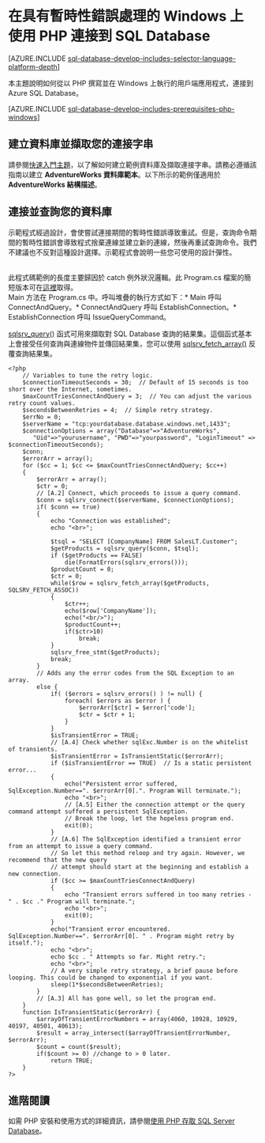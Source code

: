 <properties
	pageTitle="從 Windows 連接到 SQL DB 的 PHP| Microsoft Azure"
	description="提供可從具有暫時性錯誤處理的 Windows 用戶端連接到 Azure SQL Database 的範例 PHP 程式，並提供用戶端所需之必要軟體元件的連結。"
	services="sql-database"
	documentationCenter=""
	authors="meet-bhagdev"
	manager="jeffreyg"
	editor=""/>


<tags
	ms.service="sql-database"
	ms.workload="data-management"
	ms.tgt_pltfrm="na"
	ms.devlang="php"
	ms.topic="article"
	ms.date="07/21/2015"
	ms.author="mebha"/>


# 在具有暫時性錯誤處理的 Windows 上使用 PHP 連接到 SQL Database


[AZURE.INCLUDE [sql-database-develop-includes-selector-language-platform-depth](../../includes/sql-database-develop-includes-selector-language-platform-depth.md)]


本主題說明如何從以 PHP 撰寫並在 Windows 上執行的用戶端應用程式，連接到 Azure SQL Database。


[AZURE.INCLUDE [sql-database-develop-includes-prerequisites-php-windows](../../includes/sql-database-develop-includes-prerequisites-php-windows.md)]


## 建立資料庫並擷取您的連接字串


請參閱[快速入門主題](sql-database-get-started.md)，以了解如何建立範例資料庫及擷取連接字串。請務必遵循該指南以建立 **AdventureWorks 資料庫範本**。以下所示的範例僅適用於 **AdventureWorks 結構描述**。


## 連接並查詢您的資料庫 

示範程式經過設計，會使嘗試連接期間的暫時性錯誤導致重試。但是，查詢命令期間的暫時性錯誤會導致程式捨棄連線並建立新的連線，然後再重試查詢命令。我們不建議也不反對這種設計選擇。示範程式會說明一些您可使用的設計彈性。

<br>此程式碼範例的長度主要歸因於 catch 例外狀況邏輯。此 Program.cs 檔案的簡短版本可在[這裡](sql-database-develop-php-simple-windows.md)取得。<br>Main 方法在 Program.cs 中。呼叫堆疊的執行方式如下：\* Main 呼叫 ConnectAndQuery。\* ConnectAndQuery 呼叫 EstablishConnection。\* EstablishConnection 呼叫 IssueQueryCommand。

[sqlsrv\_query()](http://php.net/manual/en/function.sqlsrv-query.php) 函式可用來擷取對 SQL Database 查詢的結果集。這個函式基本上會接受任何查詢與連線物件並傳回結果集，您可以使用 [sqlsrv\_fetch\_array()](http://php.net/manual/en/function.sqlsrv-fetch-array.php) 反覆查詢結果集。

	<?php
		// Variables to tune the retry logic.  
		$connectionTimeoutSeconds = 30;  // Default of 15 seconds is too short over the Internet, sometimes.
		$maxCountTriesConnectAndQuery = 3;  // You can adjust the various retry count values.
		$secondsBetweenRetries = 4;  // Simple retry strategy.
		$errNo = 0;
		$serverName = "tcp:yourdatabase.database.windows.net,1433";
		$connectionOptions = array("Database"=>"AdventureWorks",
		   "Uid"=>"yourusername", "PWD"=>"yourpassword", "LoginTimeout" => $connectionTimeoutSeconds);
		$conn;
		$errorArr = array();
		for ($cc = 1; $cc <= $maxCountTriesConnectAndQuery; $cc++)
		{
		    $errorArr = array();
		    $ctr = 0;
		    // [A.2] Connect, which proceeds to issue a query command. 
		    $conn = sqlsrv_connect($serverName, $connectionOptions);  
		    if( $conn == true)
		    {
		        echo "Connection was established"; 
		        echo "<br>";
		 
		        $tsql = "SELECT [CompanyName] FROM SalesLT.Customer";
		        $getProducts = sqlsrv_query($conn, $tsql);
		        if ($getProducts == FALSE)
		            die(FormatErrors(sqlsrv_errors()));
		        $productCount = 0;
		        $ctr = 0;
		        while($row = sqlsrv_fetch_array($getProducts, SQLSRV_FETCH_ASSOC))
		        {   
		            $ctr++;
		            echo($row['CompanyName']);
		            echo("<br/>");
		            $productCount++;
		            if($ctr>10)
		                break;
		        }
		        sqlsrv_free_stmt($getProducts);
		        break;
		    }
		    // Adds any the error codes from the SQL Exception to an array.
		    else {  
		        if( ($errors = sqlsrv_errors() ) != null) {
		            foreach( $errors as $error ) {
		                $errorArr[$ctr] = $error['code'];
		                $ctr = $ctr + 1;
		            }
		        }
		        $isTransientError = TRUE;
		        // [A.4] Check whether sqlExc.Number is on the whitelist of transients.
		        $isTransientError = IsTransientStatic($errorArr);
		        if ($isTransientError == TRUE)  // Is a static persistent error...
		        { 
		            echo("Persistent error suffered, SqlException.Number==". $errorArr[0].". Program Will terminate."); 
		            echo "<br>";
		            // [A.5] Either the connection attempt or the query command attempt suffered a persistent SqlException.
		            // Break the loop, let the hopeless program end.
		            exit(0);
		        }
		        // [A.6] The SqlException identified a transient error from an attempt to issue a query command.
		        // So let this method reloop and try again. However, we recommend that the new query
		        // attempt should start at the beginning and establish a new connection.
		        if ($cc >= $maxCountTriesConnectAndQuery)
		        {
		            echo "Transient errors suffered in too many retries - " . $cc ." Program will terminate.";
		            echo "<br>";
		            exit(0);
		        }
		        echo("Transient error encountered.  SqlException.Number==". $errorArr[0]. " . Program might retry by itself.");  
		        echo "<br>";
		        echo $cc . " Attempts so far. Might retry.";
		        echo "<br>";
		        // A very simple retry strategy, a brief pause before looping. This could be changed to exponential if you want.
		        sleep(1*$secondsBetweenRetries);
		    }
		    // [A.3] All has gone well, so let the program end.
		}
		function IsTransientStatic($errorArr) {
		    $arrayOfTransientErrorNumbers = array(4060, 10928, 10929, 40197, 40501, 40613);
		    $result = array_intersect($arrayOfTransientErrorNumber, $errorArr);
		    $count = count($result);
		    if($count >= 0) //change to > 0 later.
		        return TRUE;
		}
	?>
	
## 進階閱讀


如需 PHP 安裝和使用方式的詳細資訊，請參閱[使用 PHP 存取 SQL Server Database](http://technet.microsoft.com/library/cc793139.aspx)。

 

<!---HONumber=July15_HO5-->